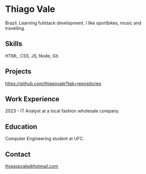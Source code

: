 # Thiago Vale
Brazil. Learning fullstack development.
I like sportbikes, music and travelling.

## Skills
HTML, CSS, JS, Node, Git.

## Projects
https://github.com/thiagovale?tab=repositories

## Work Experience
2023 - IT Analyst at a local fashion wholesale company.

## Education
Computer Engineering student at UFC.

## Contact
thiagopvale@hotmail.com
